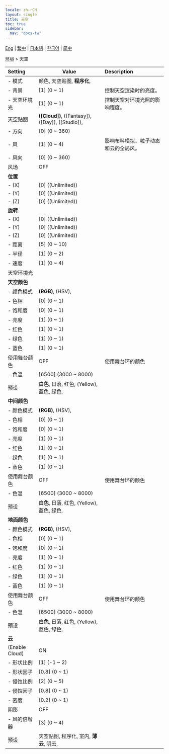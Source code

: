 ```yaml
---
locale: zh-rCN
layout: single
title: 天空
toc: true
sidebar:
  nav: "docs-tw"
---
```

[Eng](/dancexr/menu/2025.4/scene/sky) | [繁中](/tw/dancexr/menu/2025.4/scene/sky) | [日本語](/jp/dancexr/menu/2025.4/scene/sky) | [한국어](/kr/dancexr/menu/2025.4/scene/sky) | [简中](/zh/dancexr/menu/2025.4/scene/sky)

[环境](../menu#环境) > 天空



| Setting | Value | Description |
| :--- | --- | :--- |
|- 模式 | 颜色, 天空贴图, **程序化**,  | 
|- 背景 | [1] (0 ~ 1) | 控制天空渲染时的亮度。
|- 天空环境光 | [1] (0 ~ 1) | 控制天空对环境光照的影响程度。
| 天空贴图 | **([Cloud])**, ([Fantasy]), ([Day]), ([Studio]),  |  |
|- 方向 | [0] (0 ~ 360) | 
|- 风 | [1] (0 ~ 4) | 影响布料模拟、粒子动态和云的全局风。
|- 风向 | [0] (0 ~ 360) | 
| 风场 | OFF | 
|**位置** | | 
|- (X) | [0] ((Unlimited)) | 
|- (Y) | [0] ((Unlimited)) | 
|- (Z) | [0] ((Unlimited)) | 
|**旋转** | | 
|- (X) | [0] ((Unlimited)) | 
|- (Y) | [0] ((Unlimited)) | 
|- (Z) | [0] ((Unlimited)) | 
|- 距离 | [5] (0 ~ 10) | 
|- 半径 | [1] (0 ~ 2) | 
|- 速度 | [1] (0 ~ 4) | 
| 天空环境光 || 
|**天空颜色** | | 
|- 颜色模式 | **(RGB)**, (HSV),  | 
|- 色相 | [0] (0 ~ 1) | 
|- 饱和度 | [0] (0 ~ 1) | 
|- 亮度 | [1] (0 ~ 1) | 
|- 红色 | [1] (0 ~ 1) | 
|- 绿色 | [1] (0 ~ 1) | 
|- 蓝色 | [1] (0 ~ 1) | 
| 使用舞台颜色 | OFF | 使用舞台环的颜色
|- 色温 | [6500] (3000 ~ 8000) | 
| 预设 | **白色**, 日落, 红色, (Yellow), 蓝色, 绿色,  |  |
|**中间颜色** | | 
|- 颜色模式 | **(RGB)**, (HSV),  | 
|- 色相 | [0] (0 ~ 1) | 
|- 饱和度 | [0] (0 ~ 1) | 
|- 亮度 | [1] (0 ~ 1) | 
|- 红色 | [1] (0 ~ 1) | 
|- 绿色 | [1] (0 ~ 1) | 
|- 蓝色 | [1] (0 ~ 1) | 
| 使用舞台颜色 | OFF | 使用舞台环的颜色
|- 色温 | [6500] (3000 ~ 8000) | 
| 预设 | **白色**, 日落, 红色, (Yellow), 蓝色, 绿色,  |  |
|**地面颜色** | | 
|- 颜色模式 | **(RGB)**, (HSV),  | 
|- 色相 | [0] (0 ~ 1) | 
|- 饱和度 | [0] (0 ~ 1) | 
|- 亮度 | [1] (0 ~ 1) | 
|- 红色 | [1] (0 ~ 1) | 
|- 绿色 | [1] (0 ~ 1) | 
|- 蓝色 | [1] (0 ~ 1) | 
| 使用舞台颜色 | OFF | 使用舞台环的颜色
|- 色温 | [6500] (3000 ~ 8000) | 
| 预设 | **白色**, 日落, 红色, (Yellow), 蓝色, 绿色,  |  |
|**云** | | 
| (Enable Cloud) | ON | 
|- 形状比例 | [1] (-1 ~ 2) | 
|- 形状因子 | [0.8] (0 ~ 1) | 
|- 侵蚀比例 | [2] (0 ~ 5) | 
|- 侵蚀因子 | [0.8] (0 ~ 1) | 
|- 密度 | [0.2] (0 ~ 1) | 
| 阴影 | OFF | 
|- 风的倍增器 | [3] (0 ~ 4) | 
| 预设 | 天空贴图, 程序化, 室内, **薄云**, 阴云,  |  |

